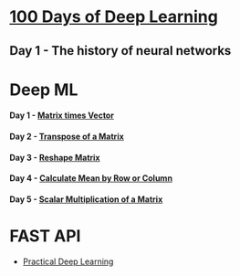 # [100 Days of Deep Learning](https://ravimashru.github.io/100-days-of-deep-learning/)

## Day 1 - The history of neural networks

# Deep ML

#### Day 1 - [Matrix times Vector](https://www.deep-ml.com/problems/1)
#### Day 2 - [Transpose of a Matrix](https://www.deep-ml.com/problems/2)
#### Day 3 - [Reshape Matrix](https://www.deep-ml.com/problems/3)
#### Day 4 - [Calculate Mean by Row or Column](https://www.deep-ml.com/problems/4)
#### Day 5 - [Scalar Multiplication of a Matrix](https://www.deep-ml.com/problems/5)

# FAST API
- [Practical Deep Learning](https://course.fast.ai/)